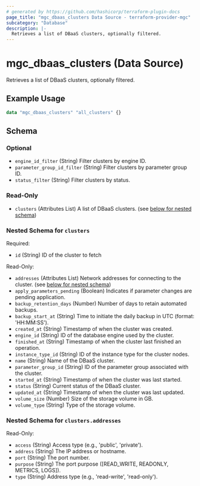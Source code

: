 ```yaml
---
# generated by https://github.com/hashicorp/terraform-plugin-docs
page_title: "mgc_dbaas_clusters Data Source - terraform-provider-mgc"
subcategory: "Database"
description: |-
  Retrieves a list of DBaaS clusters, optionally filtered.
---
```


# mgc_dbaas_clusters (Data Source)

Retrieves a list of DBaaS clusters, optionally filtered.

## Example Usage

```terraform
data "mgc_dbaas_clusters" "all_clusters" {}
```

<!-- schema generated by tfplugindocs -->
## Schema

### Optional

- `engine_id_filter` (String) Filter clusters by engine ID.
- `parameter_group_id_filter` (String) Filter clusters by parameter group ID.
- `status_filter` (String) Filter clusters by status.

### Read-Only

- `clusters` (Attributes List) A list of DBaaS clusters. (see [below for nested schema](#nestedatt--clusters))

<a id="nestedatt--clusters"></a>
### Nested Schema for `clusters`

Required:

- `id` (String) ID of the cluster to fetch

Read-Only:

- `addresses` (Attributes List) Network addresses for connecting to the cluster. (see [below for nested schema](#nestedatt--clusters--addresses))
- `apply_parameters_pending` (Boolean) Indicates if parameter changes are pending application.
- `backup_retention_days` (Number) Number of days to retain automated backups.
- `backup_start_at` (String) Time to initiate the daily backup in UTC (format: 'HH:MM:SS').
- `created_at` (String) Timestamp of when the cluster was created.
- `engine_id` (String) ID of the database engine used by the cluster.
- `finished_at` (String) Timestamp of when the cluster last finished an operation.
- `instance_type_id` (String) ID of the instance type for the cluster nodes.
- `name` (String) Name of the DBaaS cluster.
- `parameter_group_id` (String) ID of the parameter group associated with the cluster.
- `started_at` (String) Timestamp of when the cluster was last started.
- `status` (String) Current status of the DBaaS cluster.
- `updated_at` (String) Timestamp of when the cluster was last updated.
- `volume_size` (Number) Size of the storage volume in GB.
- `volume_type` (String) Type of the storage volume.

<a id="nestedatt--clusters--addresses"></a>
### Nested Schema for `clusters.addresses`

Read-Only:

- `access` (String) Access type (e.g., 'public', 'private').
- `address` (String) The IP address or hostname.
- `port` (String) The port number.
- `purpose` (String) The port purpose ([READ_WRITE, READONLY, METRICS, LOGS]).
- `type` (String) Address type (e.g., 'read-write', 'read-only').
